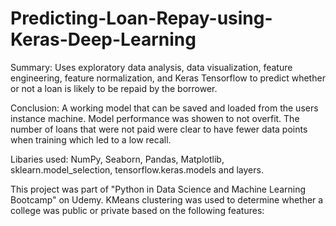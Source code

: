 # Predicting-Loan-Repay-using-Keras-Deep-Learning

Summary: Uses exploratory data analysis, data visualization, feature engineering, feature normalization, and Keras Tensorflow to predict whether or not a loan is likely to be repaid by the borrower.

Conclusion:
A working model that can be saved and loaded from the users instance machine. Model performance was showen to not overfit. The number of loans that were not paid were clear to have fewer data points when training which led to a low recall.

Libaries used: NumPy, Seaborn, Pandas, Matplotlib, sklearn.model_selection, tensorflow.keras.models and layers.

This project was part of "Python in Data Science and Machine Learning Bootcamp" on Udemy. KMeans clustering was used to determine whether a college was public or private based on the following features:
